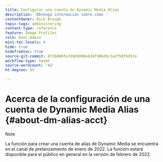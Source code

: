 ```yaml
---
title: Configurar una cuenta de Dynamic Media Alias
description: 'Obtenga información sobre cómo '
contentOwner: Rick Brough
topic-tags: administering
content-type: reference
feature: Image Profiles
role: User,Admin
mini-toc-levels: 4
hide: true
hidefromtoc: true
source-git-commit: 8f2b080fe7d9d9000eb34f986d9c3a2f50fbd57e
workflow-type: tm+mt
source-wordcount: '42'
ht-degree: 0%

---
```


# Acerca de la configuración de una cuenta de Dynamic Media Alias {#about-dm-alias-acct}

>[!NOTE]
>
>La función para crear una cuenta de alias de Dynamic Media se encuentra en el canal de prelanzamiento de enero de 2022. La función estará disponible para el público en general en la versión de febrero de 2022.